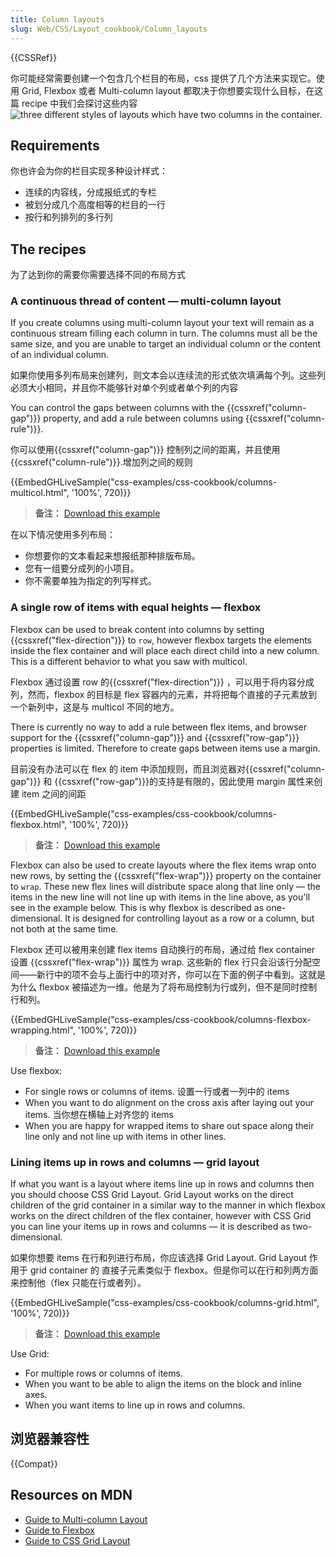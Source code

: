 ```yaml
---
title: Column layouts
slug: Web/CSS/Layout_cookbook/Column_layouts
---
```


{{CSSRef}}

你可能经常需要创建一个包含几个栏目的布局，css 提供了几个方法来实现它。使用 Grid, Flexbox 或者 Multi-column layout 都取决于你想要实现什么目标，在这篇 recipe 中我们会探讨这些内容![three different styles of layouts which have two columns in the container.](cookbook-multiple-columns.png)

## Requirements

你也许会为你的栏目实现多种设计样式：

- 连续的内容线，分成报纸式的专栏
- 被划分成几个高度相等的栏目的一行
- 按行和列排列的多行列

## The recipes

为了达到你的需要你需要选择不同的布局方式

### A continuous thread of content — multi-column layout

If you create columns using multi-column layout your text will remain as a continuous stream filling each column in turn. The columns must all be the same size, and you are unable to target an individual column or the content of an individual column.

如果你使用多列布局来创建列，则文本会以连续流的形式依次填满每个列。这些列必须大小相同，并且你不能够针对单个列或者单个列的内容

You can control the gaps between columns with the {{cssxref("column-gap")}} property, and add a rule between columns using {{cssxref("column-rule")}}.

你可以使用{{cssxref("column-gap")}} 控制列之间的距离，并且使用{{cssxref("column-rule")}}.增加列之间的规则

{{EmbedGHLiveSample("css-examples/css-cookbook/columns-multicol.html", '100%', 720)}}

> **备注：** [Download this example](https://github.com/mdn/css-examples/blob/master/css-cookbook/columns-multicol--download.html)

在以下情况使用多列布局：

- 你想要你的文本看起来想报纸那种排版布局。
- 您有一组要分成列的小项目。
- 你不需要单独为指定的列写样式。

### A single row of items with equal heights — flexbox

Flexbox can be used to break content into columns by setting {{cssxref("flex-direction")}} to `row`, however flexbox targets the elements inside the flex container and will place each direct child into a new column. This is a different behavior to what you saw with multicol.

Flexbox 通过设置 row 的{{cssxref("flex-direction")}} ，可以用于将内容分成列，然而，flexbox 的目标是 flex 容器内的元素，并将把每个直接的子元素放到一个新列中，这是与 multicol 不同的地方。

There is currently no way to add a rule between flex items, and browser support for the {{cssxref("column-gap")}} and {{cssxref("row-gap")}} properties is limited. Therefore to create gaps between items use a margin.

目前没有办法可以在 flex 的 item 中添加规则，而且浏览器对{{cssxref("column-gap")}} 和 {{cssxref("row-gap")}}的支持是有限的，因此使用 margin 属性来创建 item 之间的间距

{{EmbedGHLiveSample("css-examples/css-cookbook/columns-flexbox.html", '100%', 720)}}

> **备注：** [Download this example](https://github.com/mdn/css-examples/blob/master/css-cookbook/columns-flexbox--download.html)

Flexbox can also be used to create layouts where the flex items wrap onto new rows, by setting the {{cssxref("flex-wrap")}} property on the container to `wrap`. These new flex lines will distribute space along that line only — the items in the new line will not line up with items in the line above, as you'll see in the example below. This is why flexbox is described as one-dimensional. It is designed for controlling layout as a row or a column, but not both at the same time.

Flexbox 还可以被用来创建 flex items 自动换行的布局，通过给 flex container 设置 {{cssxref("flex-wrap")}} 属性为 wrap. 这些新的 flex 行只会沿该行分配空间——新行中的项不会与上面行中的项对齐，你可以在下面的例子中看到。这就是为什么 flexbox 被描述为一维。他是为了将布局控制为行或列，但不是同时控制行和列。

{{EmbedGHLiveSample("css-examples/css-cookbook/columns-flexbox-wrapping.html", '100%', 720)}}

> **备注：** [Download this example](https://github.com/mdn/css-examples/blob/master/css-cookbook/columns-flexbox-wrapping--download.html)

Use flexbox:

- For single rows or columns of items. 设置一行或者一列中的 items
- When you want to do alignment on the cross axis after laying out your items. 当你想在横轴上对齐您的 items
- When you are happy for wrapped items to share out space along their line only and not line up with items in other lines.

### Lining items up in rows and columns — grid layout

If what you want is a layout where items line up in rows and columns then you should choose CSS Grid Layout. Grid Layout works on the direct children of the grid container in a similar way to the manner in which flexbox works on the direct children of the flex container, however with CSS Grid you can line your items up in rows and columns — it is described as two-dimensional.

如果你想要 items 在行和列进行布局，你应该选择 Grid Layout. Grid Layout 作用于 grid container 的 直接子元素类似于 flexbox。但是你可以在行和列两方面来控制他（flex 只能在行或者列）。

{{EmbedGHLiveSample("css-examples/css-cookbook/columns-grid.html", '100%', 720)}}

> **备注：** [Download this example](https://github.com/mdn/css-examples/blob/master/css-cookbook/columns-grid--download.html)

Use Grid:

- For multiple rows or columns of items.
- When you want to be able to align the items on the block and inline axes.
- When you want items to line up in rows and columns.

## 浏览器兼容性

{{Compat}}

## Resources on MDN

- [Guide to Multi-column Layout](/zh-CN/docs/Web/CSS/CSS_Columns)
- [Guide to Flexbox](/zh-CN/docs/Web/CSS/CSS_Flexible_Box_Layout/)
- [Guide to CSS Grid Layout](/zh-CN/docs/Web/CSS/CSS_Grid_Layout)

